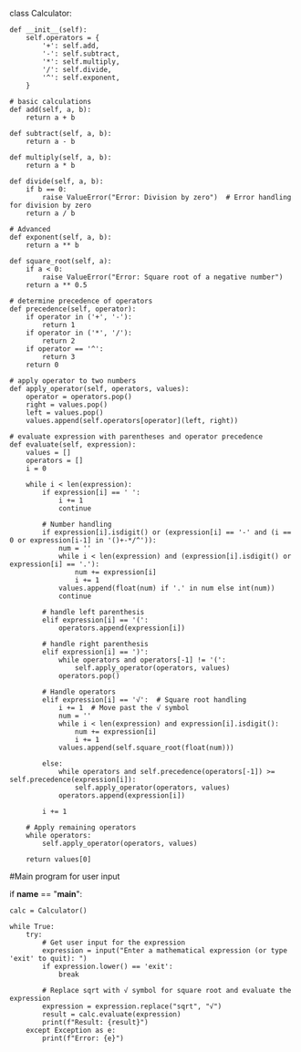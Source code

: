 class Calculator:

    def __init__(self):
        self.operators = {
            '+': self.add,
            '-': self.subtract,
            '*': self.multiply,
            '/': self.divide,
            '^': self.exponent,
        }

    # basic calculations
    def add(self, a, b):
        return a + b

    def subtract(self, a, b):
        return a - b

    def multiply(self, a, b):
        return a * b

    def divide(self, a, b):
        if b == 0:
            raise ValueError("Error: Division by zero")  # Error handling for division by zero
        return a / b

    # Advanced 
    def exponent(self, a, b):
        return a ** b
    
    def square_root(self, a):
        if a < 0:
            raise ValueError("Error: Square root of a negative number")
        return a ** 0.5

    # determine precedence of operators
    def precedence(self, operator):
        if operator in ('+', '-'):
            return 1
        if operator in ('*', '/'):
            return 2
        if operator == '^':
            return 3
        return 0

    # apply operator to two numbers
    def apply_operator(self, operators, values):
        operator = operators.pop()
        right = values.pop()
        left = values.pop()
        values.append(self.operators[operator](left, right))

    # evaluate expression with parentheses and operator precedence 
    def evaluate(self, expression):
        values = []  
        operators = []  
        i = 0

        while i < len(expression):
            if expression[i] == ' ':
                i += 1
                continue

            # Number handling 
            if expression[i].isdigit() or (expression[i] == '-' and (i == 0 or expression[i-1] in '()+-*/^')):
                num = ''
                while i < len(expression) and (expression[i].isdigit() or expression[i] == '.'):
                    num += expression[i]
                    i += 1
                values.append(float(num) if '.' in num else int(num))
                continue

            # handle left parenthesis
            elif expression[i] == '(':
                operators.append(expression[i])

            # handle right parenthesis
            elif expression[i] == ')':
                while operators and operators[-1] != '(':
                    self.apply_operator(operators, values)
                operators.pop()  

            # Handle operators
            elif expression[i] == '√':  # Square root handling
                i += 1  # Move past the √ symbol
                num = ''
                while i < len(expression) and expression[i].isdigit():
                    num += expression[i]
                    i += 1
                values.append(self.square_root(float(num)))

            else:
                while operators and self.precedence(operators[-1]) >= self.precedence(expression[i]):
                    self.apply_operator(operators, values)
                operators.append(expression[i])

            i += 1

        # Apply remaining operators
        while operators:
            self.apply_operator(operators, values)

        return values[0]

#Main program for user input

if __name__ == "__main__":

    calc = Calculator()

    while True:
        try:
            # Get user input for the expression
            expression = input("Enter a mathematical expression (or type 'exit' to quit): ")
            if expression.lower() == 'exit':
                break
            
            # Replace sqrt with √ symbol for square root and evaluate the expression
            expression = expression.replace("sqrt", "√")
            result = calc.evaluate(expression)
            print(f"Result: {result}")
        except Exception as e:
            print(f"Error: {e}")
